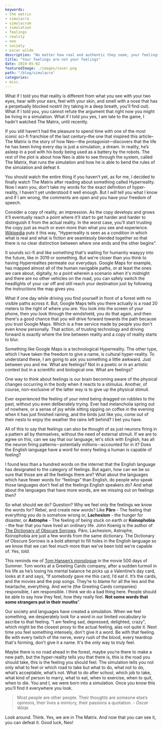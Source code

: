 ```yaml
---
keywords:
- the matrix
- simulacra
- simulacrum
- simulation
- feelings
- reality
- neo
- society
- oscar wilde
description: "No matter how real and authentic they seem, your feelings are not your feelings. You've been told how to feel."
title: "Your feelings are not your feelings"
date: 2019-05-02
featuredImage: ./images/cover.png
path: "/blog/simulacra"
categories:
- misc.
---
```


What if I told you that reality is different from what you see with your two eyes, hear with your ears, feel with your skin, and smell with a nose that has a perpetually blocked nostril (try taking in a deep breath, you'll find out). What if I told you, you cannot refute the argument that right now you might be living in a simulation. What if I told you yes, I am late to the game, I hadn't watched The Matrix, until recently. 

If you still haven’t had the pleasure to spend time with one of the most iconic sci-fi franchise of the last century–the one that inspired this article–The Matrix is the story of how Neo—the protagonist—discovers that the life he has been living every day is just a simulation, a dream. In reality, he’s asleep in a pod with his body being used as a battery by the robots. The rest of the plot is about how Neo is able to see through the system, called The Matrix, that runs the simulation and how he is able to bend the rules of the simulation and defeat it.

You should watch the entire thing if you haven’t yet, as for me, I decided to finally watch The Matrix after reading about something called Hyperreality. Now I warn you, don't take my words for the exact definition of hyper-reality, I haven't yet understood it well enough. But I *will* tell you what I know and if I am wrong, the comments are open and you have your freedom of speech. 

Consider a copy of reality, an impression. As the copy develops and grows it'll eventually reach a point where it’ll start to get harder and harder to distinguish it from the actual reality. In the worst case, you’ll start trusting the copy just as much or even more than what you see and experience. [Wikipedia](https://en.wikipedia.org/wiki/Hyperreality) puts it this way, "Hyperreality is seen as a condition in which what is real and what is fiction are seamlessly blended together so that there is no clear distinction between where one ends and the other begins".

It sounds sci-fi and like something that's waiting for humanity waayyy into the future, like in 3019 or something. But we're closer than you think to having Hyperrealites permeate our everydays. Google Maps for example, has mapped almost all of the human navigable paths, or at least the ones we care about, digitally, to a point wherein a scenario when it's midnight and there are no other vehicles on the road, you can safely switch the headlights of your car off and still reach your destination just by following the instructions the map gives you.

What if one day while driving you find yourself in front of a forest with no visible paths across it. But, Google Maps tells you there actually is a road 20 meters to the right of where you are. You look into the screen of your phone, then you look through the windshield, you do that again, and then there's a good chance that you will drive forward towards the path because you trust Google Maps. Which is a free service made by people you don't even know personally. That action, of trusting technology and driving forward is exactly where the line between reality and a copy of reality starts to blur.

Something like Google Maps is a technological Hyperreality. The other type, which I have taken the freedom to give a name, is cultural hyper-reality. To understand these, I am going to ask you something a little awkward. Just between you and me. What are feelings? Not in a poetic or in an artistic context but in a scientific and biological one. What are feelings? 

One way to think about feelings is our brain becoming aware of the physical changes occurring in the body when it reacts to a stimulus. Another, of course, non-exclusive of the latter way is to give up the physical stimuli.

Ever experienced the feeling of your mind being dragged on rubbles to the past, without you even deliberately trying. Ever had melancholia spring out of nowhere, or a sense of joy while sitting sipping on coffee in the evening when it has just finished raining, and the birds just like you, come out of their nests to enjoy the weather the rains left behind? I bet you have.

All of this to say that feelings can also be thought of as just neurons firing in a pattern all by themselves, without the need of external stimuli. If we are to agree on this, can we say that our language, let's stick with English, has all the neuron firing patterns--potentially millions--accounted for in it? Does the English language have a word for every feeling a human is capable of feeling?

I found less than a hundred words on the internet that the English language has designated to the category of feelings. But again, how can we be so sure that those are all the feelings there are? What about the languages which have fewer words for “feelings” than English, do people who speak those languages don't feel all the feelings English speakers do? And what about the languages that have more words, are we missing out on feelings then? 

So what should we do? Question? Why we feel only the feelings we know the words for? Rebel, and create new words? Like **Pâro** - The feeling that everything you do is somehow wrong or, **Lachesism** - the hunger for disaster, or **Astrophe** - The feeling of being stuck on earth or **Koinophobia** - the fear that you have lived an ordinary life. John Koenig is the author of [The Dictionary of Obscure Sorrows](https://www.youtube.com/watch?v=hEDWHQr2Wjw). Pâro, Lachesism, Astrophe, Koinophobia are just a few words from the same dictionary. The Dictionary of Obscure Sorrows is a bold attempt to fill holes in the English language so we know that we can feel much more than we've been told we're capable of. Yes, *told*.

This reminds me of [Tom Hansen’s monologue](https://www.youtube.com/watch?v=PH1XR8gyYJE) in the movie 500 days of Summer. Tom works at a Greeting Cards company, after a sudden turmoil in his life as he’s losing his mental balance he picks up a Valentine’s day card, looks at it and says, “If somebody gave me this card, I’d eat it. It’s the cards, and the movies and the pop songs. They’re to blame for all the lies and the heartache, everything. And we’re (the Greeting Cards companies) responsible, I am responsible. I think we do a bad thing here. People should be able to say how they feel, how they really feel. **Not some words that some strangers put in their mouths**”.

Our society and languages have created a simulation. When we feel something, we desperately look for a word in our limited vocabulary to ascribe to that feeling. "I am feeling sad, depressed, delighted, crazy", which might be the closest proxy to the actual feeling, alas not quite it. Next time you feel something intensely, don't give it a word. Be with that feeling. Be with every twitch of the nerve, every rush of the blood, every teardrop that's forming, don't give it a name. It's the only way to *truly* feel.

Maybe there is no road ahead in the forest, maybe you’re there to make a  new path, but the hyper-reality tells you that there is, this is the road you should take, this is the feeling you should feel. The simulation tells you not only what to feel or which road to take but what to do, what not to do, what’s acceptable, what’s not. What to do after school, which job to take, what kind of person to marry, what to eat, when to exercise, when to quit, when to die. You and I, we were born into a simulation. Once you know this you’ll find it everywhere you look.

> Most people are other people. Their thoughts are someone else’s opinions, their lives a mimicry, their passions a quotation. - *Oscar Wilde*

Look around. Think. Yes, we are in The Matrix. And now that you can see it, you can defeat it. Good luck, Neo!